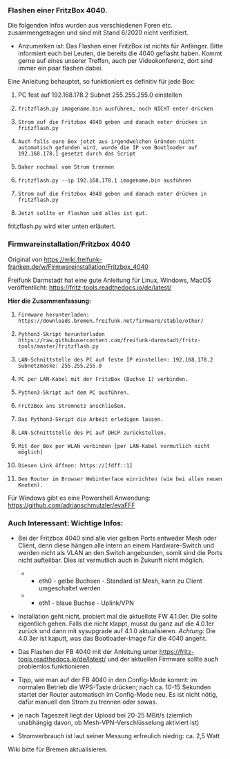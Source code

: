 ### Flashen einer FritzBox 4040.
Die folgenden Infos wurden aus verschiedenen Foren etc. zusammengetragen und sind mit Stand 6/2020 nicht verifiziert.

- Anzumerken ist: Das Flashen einer FritzBox ist nichts für Anfänger. Bitte informiert euch bei Leuten, die bereits die 4040 geflasht haben. Kommt gerne auf eines unserer Treffen, auch per Videokonferenz, dort sind immer ein paar flashen dabei.

Eine Anleitung behauptet, so funktioniert es definitiv für jede Box:

1.  PC fest auf 192.168.178.2 Subnet 255.255.255.0 einstellen
2.     fritzflash.py imagename.bin ausführen, noch NICHT enter drücken
3.     Strom auf die Fritzbox 4040 geben und danach enter drücken in fritzflash.py
4.     Auch falls eure Box jetzt aus irgendwelchen Gründen nicht automatisch gefunden wird, wurde die IP vom Bootloader auf 192.168.178.1 gesetzt durch das Script
5.     Daher nochmal vom Strom trennen
6.     fritzflash.py --ip 192.168.178.1 imagename.bin ausführen
7.     Strom auf die Fritzbox 4040 geben und danach enter drücken in fritzflash.py
8.     Jetzt sollte er flashen und alles ist gut.

fritzflash.py wird eiter unten erläutert.


### Firmwareinstallation/Fritzbox 4040 
Original von https://wiki.freifunk-franken.de/w/Firmwareinstallation/Fritzbox_4040

Freifunk Darmstadt hat eine gute Anleitung für Linux, Windows, MacOS veröffentlicht: 
https://fritz-tools.readthedocs.io/de/latest/ 

**Hier die Zusammenfassung:**

1.     Firmware herunterladen: https://downloads.bremen.freifunk.net/firmware/stable/other/
2.     Python3-Skript herunterladen https://raw.githubusercontent.com/freifunk-darmstadt/fritz-tools/master/fritzflash.py
3.     LAN-Schnittstelle des PC auf feste IP einstellen: 192.168.178.2 Subnetzmaske: 255.255.255.0
4.     PC per LAN-Kabel mit der FritzBox (Buchse 1) verbinden.
5.     Python3-Skript auf dem PC ausführen.
6.     FritzBox ans Stromnetz anschließen.
7.     Das Python3-Skript die Arbeit erledigen lassen.
8.     LAN-Schnittstelle des PC auf DHCP zurückstellen.
9.     Mit der Box per WLAN verbinden [per LAN-Kabel vermutlich nicht möglich]
10.     Diesen Link öffnen: https://[fdff::1]
11.     Den Router im Browser Webinterface einrichten (wie bei allen neuen Knoten).

Für Windows gibt es eine Powershell Anwendung: https://github.com/adrianschmutzler/evaFFF 

### Auch Interessant: Wichtige Infos:

* Bei der Fritzbox 4040 sind alle vier gelben Ports entweder Mesh oder Client, denn diese hängen alle intern an einem Hardware-Switch und werden nicht als VLAN an den Switch angebunden, somit sind die Ports nicht aufteilbar. Dies ist vermutlich auch in Zukunft nicht möglich.

   * * eth0 - gelbe Buchsen - Standard ist Mesh, kann zu Client umgeschaltet werden
   * * eth1 - blaue Buchse - Uplink/VPN
    
* Installation geht nicht, probiert mal die aktuellste FW 4.1.0er. Die sollte eigentlich gehen. Falls die nicht klappt, musst du ganz auf die 4.0.1er zurück und dann mit sysupgrade auf 4.1.0 aktualisieren. _Achtung:_ Die 4.0.3er ist kaputt, was das Bootloader-Image für die 4040 angeht.

* Das Flashen der FB 4040 mit der Anleitung unter https://fritz-tools.readthedocs.io/de/latest/ und der aktuellen Firmware sollte auch problemlos funktionieren.

* Tipp, wie man auf der FB 4040 in den Config-Mode kommt: im normalen Betrieb die WPS-Taste drücken; nach ca. 10-15 Sekunden startet der Router automatisch im Config-Mode neu. Es ist nicht nötig, dafür manuell den Strom zu trennen oder sowas.

* je nach Tageszeit liegt der Upload bei 20-25 MBit/s (ziemlich unabhängig davon, ob Mesh-VPN-Verschlüsselung aktiviert ist)

* Stromverbrauch ist laut seiner Messung erfreulich niedrig: ca. 2,5 Watt

Wiki bitte für Bremen aktualisieren.